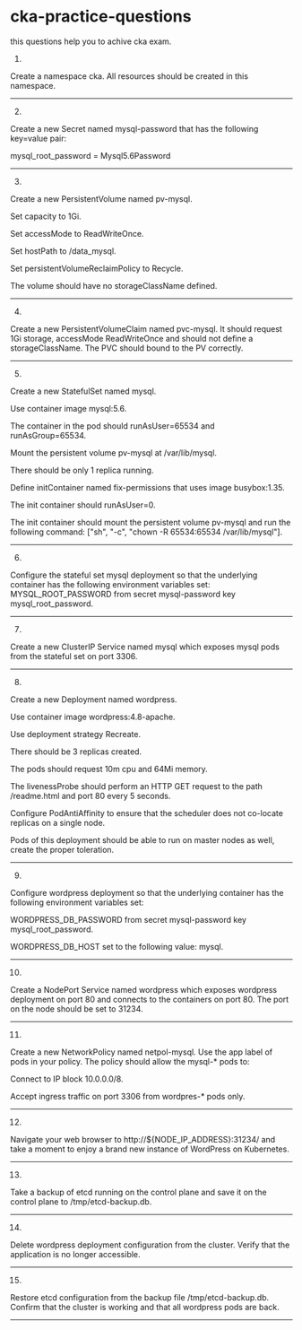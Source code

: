 # cka-practice-questions

this questions help you to achive cka exam.

1.
Create a namespace cka. All resources should be created in this namespace.
***

2. 
Create a new Secret named mysql-password that has the following key=value pair:

mysql_root_password = Mysql5.6Password
***
3. 
Create a new PersistentVolume named pv-mysql.

Set capacity to 1Gi.

Set accessMode to ReadWriteOnce.

Set hostPath to /data_mysql.

Set persistentVolumeReclaimPolicy to Recycle.

The volume should have no storageClassName defined.

***
4. 

Create a new PersistentVolumeClaim named pvc-mysql. 
It should request 1Gi storage, accessMode ReadWriteOnce and should not define a storageClassName. 
The PVC should bound to the PV correctly.

***
5. 
Create a new StatefulSet named mysql.

Use container image mysql:5.6.

The container in the pod should runAsUser=65534 and runAsGroup=65534.

Mount the persistent volume pv-mysql at /var/lib/mysql.

There should be only 1 replica running.

Define initContainer named fix-permissions that uses image busybox:1.35.

The init container should runAsUser=0.

The init container should mount the persistent volume pv-mysql and run the following command: ["sh", "-c", "chown -R 65534:65534 /var/lib/mysql"].

***
6. 

Configure the stateful set mysql deployment so that the underlying container has the following environment variables set:
MYSQL_ROOT_PASSWORD from secret mysql-password key mysql_root_password.
***
7. 

Create a new ClusterIP Service named mysql which exposes mysql pods from the stateful set on port 3306.
***
8. 

Create a new Deployment named wordpress.

Use container image wordpress:4.8-apache.

Use deployment strategy Recreate.

There should be 3 replicas created.

The pods should request 10m cpu and 64Mi memory.

The livenessProbe should perform an HTTP GET request to the path /readme.html and port 80 every 5 seconds.

Configure PodAntiAffinity to ensure that the scheduler does not co-locate replicas on a single node.

Pods of this deployment should be able to run on master nodes as well, create the proper toleration.

***
9. 

Configure wordpress deployment so that the underlying container has the following environment variables set:

WORDPRESS_DB_PASSWORD from secret mysql-password key mysql_root_password.

WORDPRESS_DB_HOST set to the following value: mysql.

***
10.

Create a NodePort Service named wordpress which exposes wordpress deployment on port 80 and connects to the containers on port 80. 
The port on the node should be set to 31234.

***
11. 

Create a new NetworkPolicy named netpol-mysql. Use the app label of pods in your policy. 
The policy should allow the mysql-* pods to:

Connect to IP block 10.0.0.0/8.

Accept ingress traffic on port 3306 from wordpres-* pods only.

***
12. 
Navigate your web browser to http://${NODE_IP_ADDRESS}:31234/ and take a moment to enjoy a brand new instance of WordPress on Kubernetes.

***
13. 

Take a backup of etcd running on the control plane and save it on the control plane to /tmp/etcd-backup.db.
***
14. 

Delete wordpress deployment configuration from the cluster. Verify that the application is no longer accessible.
***
15. 
Restore etcd configuration from the backup file /tmp/etcd-backup.db. Confirm that the cluster is working and that all wordpress pods are back.
***
